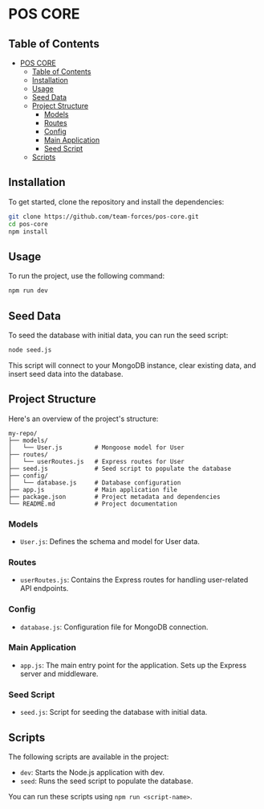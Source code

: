 
# POS CORE

## Table of Contents

- [POS CORE](#pos-core)
  - [Table of Contents](#table-of-contents)
  - [Installation](#installation)
  - [Usage](#usage)
  - [Seed Data](#seed-data)
  - [Project Structure](#project-structure)
    - [Models](#models)
    - [Routes](#routes)
    - [Config](#config)
    - [Main Application](#main-application)
    - [Seed Script](#seed-script)
  - [Scripts](#scripts)

## Installation

To get started, clone the repository and install the dependencies:

```bash
git clone https://github.com/team-forces/pos-core.git
cd pos-core
npm install
```

## Usage

To run the project, use the following command:

```bash
npm run dev
```


## Seed Data

To seed the database with initial data, you can run the seed script:

```bash
node seed.js
```

This script will connect to your MongoDB instance, clear existing data, and insert seed data into the database.

## Project Structure

Here's an overview of the project's structure:

```
my-repo/
├── models/
│   └── User.js         # Mongoose model for User
├── routes/
│   └── userRoutes.js   # Express routes for User
├── seed.js             # Seed script to populate the database
├── config/
│   └── database.js     # Database configuration
├── app.js              # Main application file
├── package.json        # Project metadata and dependencies
└── README.md           # Project documentation
```

### Models

- `User.js`: Defines the schema and model for User data.

### Routes

- `userRoutes.js`: Contains the Express routes for handling user-related API endpoints.

### Config

- `database.js`: Configuration file for MongoDB connection.

### Main Application

- `app.js`: The main entry point for the application. Sets up the Express server and middleware.

### Seed Script

- `seed.js`: Script for seeding the database with initial data.

## Scripts

The following scripts are available in the project:

- `dev`: Starts the Node.js application with dev.
- `seed`: Runs the seed script to populate the database.

You can run these scripts using `npm run <script-name>`.

